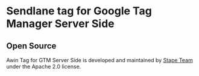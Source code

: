 # Sendlane tag for Google Tag Manager Server Side

## Open Source

Awin Tag for GTM Server Side is developed and maintained by [Stape Team](https://stape.io/) under the Apache 2.0 license.
